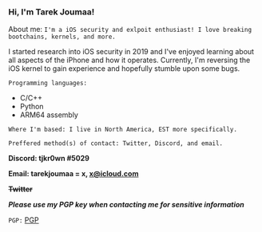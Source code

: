 ### Hi, I'm Tarek Joumaa!

About me: ```I'm a iOS security and exlpoit enthusiast! I love breaking bootchains, kernels, and more.```

I started research into iOS security in 2019 and I've enjoyed learning about all aspects of the iPhone and how it operates.
Currently, I'm reversing the iOS kernel to gain experience and hopefully stumble upon some bugs.

```Programming languages: ```
- C/C++
- Python
- ARM64 assembly

```Where I'm based: I live in North America, EST more specifically.```

```Preffered method(s) of contact: Twitter, Discord, and email.```

**Discord: tjkr0wn #5029**

**Email: tarekjoumaa = x, x@icloud.com**

**~~Twitter~~**

**_Please use my PGP key when contacting me for sensitive information_**

```PGP:``` [PGP](https://raw.githubusercontent.com/tjkr0wn/PGP/main/Tarek%20Joumaa%20(F554B62A)%20%E2%80%93%20Public.asc)
